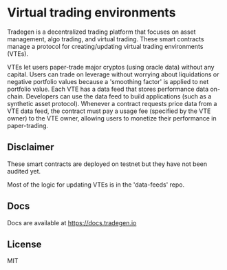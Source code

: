 # Virtual trading environments

Tradegen is a decentralized trading platform that focuses on asset management, algo trading, and virtual trading. These smart contracts manage a protocol for creating/updating virtual trading environments (VTEs).

VTEs let users paper-trade major cryptos (using oracle data) without any capital. Users can trade on leverage without worrying about liquidations or negative portfolio values because a 'smoothing factor' is applied to net portfolio value. Each VTE has a data feed that stores performance data on-chain. Developers can use the data feed to build applications (such as a synthetic asset protocol). Whenever a contract requests price data from a VTE data feed, the contract must pay a usage fee (specified by the VTE owner) to the VTE owner, allowing users to monetize their performance in paper-trading. 

## Disclaimer

These smart contracts are deployed on testnet but they have not been audited yet.

Most of the logic for updating VTEs is in the 'data-feeds' repo.

## Docs

Docs are available at https://docs.tradegen.io

## License

MIT
